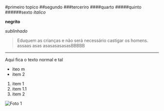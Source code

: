 #primeiro topico
##segundo
###terceriro
####quarto
#####quinto
######sexto
*italico*

**negrito**

_sublinhado_

>Eduquem as crianças e não será necessário castigar os homens.
assaas
asas
asasasasasasBBBBB

- - -
Aqui fica o texto normal e tal

+ iteo m
+ item 2
1. item 1
1. item 1.1
2. item 2

![Foto 1](http://www.scielo.br/img/revistas/pab/v47n6/a03tab03.jpg "Foto 1")